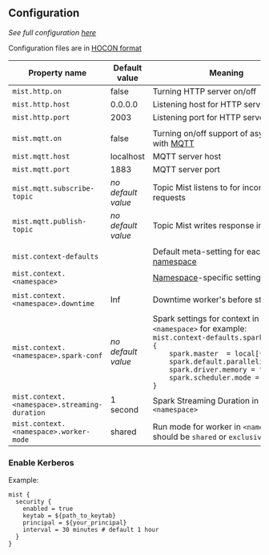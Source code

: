## Configuration

_See full configuration [here](https://github.com/Hydrospheredata/mist/blob/master/mist/master/src/main/resources/master.conf)_

Configuration files are in [HOCON format](https://github.com/typesafehub/config/blob/master/HOCON.md)

| Property name                         | Default value         | Meaning                                                                                                                                                                                                                                                                                                                                                                                |
|---------------------------------------|-----------------------|----------------------------------------------------------------------------------------------------------------------------------------------------------------------------------------------------------------------------------------------------------------------------------------------------------------------------------------------------------------------------------------|
| `mist.http.on`                        | false                 | Turning HTTP server on/off                                                                                                                                                                                                                                                                                                                                                             |
| `mist.http.host`                      | 0.0.0.0               | Listening host for HTTP server                                                                                                                                                                                                                                                                                                                                                      |
| `mist.http.port`                      | 2003                  | Listening port for HTTP server                                                                                                                                                                                                                                                                                                                                                      |
|                                       |                       |                                                                                                                                                                                                                                                                                                                                                                                        |
| `mist.mqtt.on`                        | false                 | Turning on/off support of async jobs with [MQTT](http://mqtt.org/)                                                                                                                                                                                                                                                                                                                     |
| `mist.mqtt.host`                      | localhost             | MQTT server host                                                                                                                                                                                                                                                                                                                                                                       |
| `mist.mqtt.port`                      | 1883                  | MQTT server port                                                                                                                                                                                                                                                                                                                                                                       |
| `mist.mqtt.subscribe-topic`           | _no default value_    | Topic Mist listens to for incoming requests                                                                                                                                                                                                                                                                                                                                          |
| `mist.mqtt.publish-topic`             | _no default value_    | Topic Mist writes response into                                                                                                                                                                                                                                                                                                                                          |
|                                       |                       |                                                                                                                                                                                                                                                                                                                                                                                        |
| `mist.context-defaults`               |                       | Default meta-setting for each running [namespace](context-namespaces.md)                                                                                                                                                                                                                                                                                                               |
| `mist.context.<namespace>`            |                       | [Namespace](context-namespaces.md)-specific settings                                                                                                                                                                                                                                                                                                                                   |
|                                       |                       |                                                                                                                                                                                                                                                                                                                             |
| `mist.context.<namespace>.downtime`    | Inf                   | Downtime worker's before stopping                                                                                                                                                                                                                                                                                                 |
|                                       |                       |                                                                                                                                                                                                                                                                                                                                                                                  |
| `mist.context.<namespace>.spark-conf` | _no default value_    | Spark settings for context in `<namespace>` for example: <br><code>mist.context-defaults.spark-conf = {</code><br><code>&nbsp;&nbsp;&nbsp;&nbsp;spark.master&nbsp;&nbsp;=&nbsp;local[*]</code><br><code>&nbsp;&nbsp;&nbsp;&nbsp;spark.default.parallelism&nbsp;&nbsp;=&nbsp;128</code><br><code>&nbsp;&nbsp;&nbsp;&nbsp;spark.driver.memory&nbsp;=&nbsp;"10g"</code><br><code>&nbsp;&nbsp;&nbsp;&nbsp;spark.scheduler.mode&nbsp;=&nbsp;"FAIR"</code><br><code>}</code> |
| `mist.context.<namespace>.streaming-duration` | 1 second      | Spark Streaming Duration in `<namespace>`                                                                                                                                                                                                                                                                                                                                                                               |
| `mist.context.<namespace>.worker-mode` | shared | Run mode for worker in `<namespace>` should be `shared` or `exclusive`                                                                                                                                                                                                                                                                                                                                                                              |

### Enable Kerberos

Example:

```hocon
mist {
  security {
    enabled = true
    keytab = ${path_to_keytab}
    principal = ${your_principal}
    interval = 30 minutes # default 1 hour
  }
}
```
